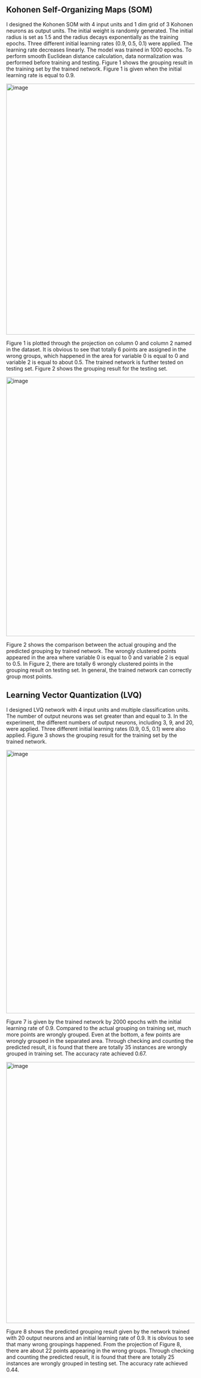 ## Kohonen Self-Organizing Maps (SOM)
I designed the Kohonen SOM with 4 input units and 1 dim grid of 3 Kohonen neurons as output units. The initial weight is randomly generated. The initial radius is set as 1.5 and the radius decays exponentially as the training epochs. Three different initial learning rates (0.9, 0.5, 0.1) were applied. The learning rate decreases linearly. The model was trained in 1000 epochs. To perform smooth Euclidean distance calculation, data normalization was performed before training and testing. Figure 1 shows the grouping result in the training set by the trained network. Figure 1 is given when the initial learning rate is equal to 0.9.

<img width="671" alt="image" src="https://user-images.githubusercontent.com/28020765/216693185-7fdf057f-86c8-4563-8ac0-c878ddf92d89.png">

Figure 1 is plotted through the projection on column 0 and column 2 named in the dataset. It is obvious to see that totally 6 points are assigned in the wrong groups, which happened in the area for variable 0 is equal to 0 and variable 2 is equal to about 0.5. 
The trained network is further tested on testing set. Figure 2 shows the grouping result for the testing set.

<img width="693" alt="image" src="https://user-images.githubusercontent.com/28020765/216693457-c1b20dc7-1836-4cec-a60e-61c485eafcb0.png">

Figure 2 shows the comparison between the actual grouping and the predicted grouping by trained network. The wrongly clustered points appeared in the area where variable 0 is equal to 0 and variable 2 is equal to 0.5. In Figure 2, there are totally 6 wrongly clustered points in the grouping result on testing set. In general, the trained network can correctly group most points. 

## Learning Vector Quantization (LVQ)
I designed LVQ network with 4 input units and multiple classification units. The number of output neurons was set greater than and equal to 3. In the experiment, the different numbers of output neurons, including 3, 9, and 20, were applied. Three different initial learning rates (0.9, 0.5, 0.1) were also applied. Figure 3 shows the grouping result for the training set by the trained network.

<img width="704" alt="image" src="https://user-images.githubusercontent.com/28020765/216694121-3d70ea93-c80e-43da-813f-18c3f67f64e9.png">

Figure 7 is given by the trained network by 2000 epochs with the initial learning rate of 0.9. Compared to the actual grouping on training set, much more points are wrongly grouped. Even at the bottom, a few points are wrongly grouped in the separated area. Through checking and counting the predicted result, it is found that there are totally 35 instances are wrongly grouped in training set. The accuracy rate achieved 0.67. 

<img width="698" alt="image" src="https://user-images.githubusercontent.com/28020765/216694324-0b7c9c59-43c6-4e87-a6d0-9bb8cef4065c.png">

Figure 8 shows the predicted grouping result given by the network trained with 20 output neurons and an initial learning rate of 0.9. It is obvious to see that many wrong groupings happened. From the projection of Figure 8, there are about 22 points appearing in the wrong groups. Through checking and counting the predicted result, it is found that there are totally 25 instances are wrongly grouped in testing set. The accuracy rate achieved 0.44.


